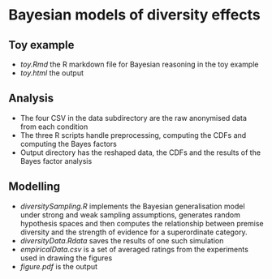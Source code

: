 # Bayesian models of diversity effects 


## Toy example

- *toy.Rmd* the R markdown file for Bayesian reasoning in the toy example
- *toy.html* the output

## Analysis

- The four CSV in the data subdirectory are the raw anonymised data from each condition
- The three R scripts handle preprocessing, computing the CDFs and computing the Bayes factors
- Output directory has the reshaped data, the CDFs and the results of the Bayes factor analysis 

## Modelling

- *diversitySampling.R* implements the Bayesian generalisation model under strong and weak sampling assumptions, generates random hypothesis spaces and then computes the relationship between premise diversity and the strength of evidence for a superordinate category.
- *diversityData.Rdata* saves the results of one such simulation
- *empiricalData.csv* is a set of averaged ratings from the experiments used in drawing the figures
- *figure.pdf* is the output